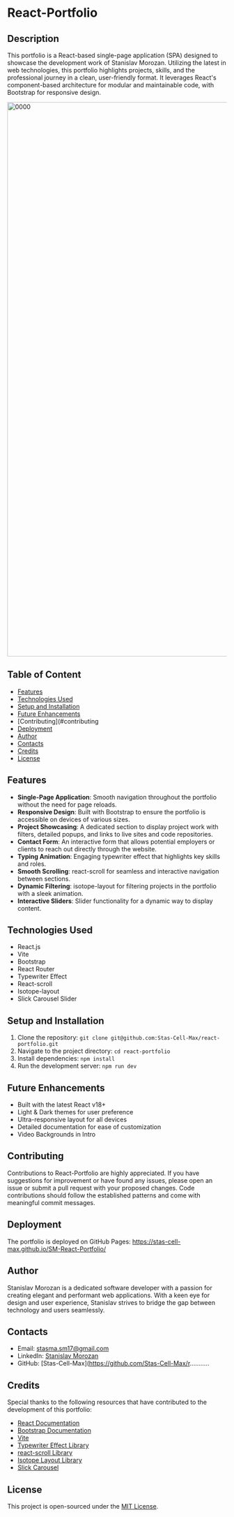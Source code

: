 # React-Portfolio

## Description 

This portfolio is a React-based single-page application (SPA) designed to showcase the development work of Stanislav Morozan. Utilizing the latest in web technologies, this portfolio highlights projects, skills, and the professional journey in a clean, user-friendly format. It leverages React's component-based architecture for modular and maintainable code, with Bootstrap for responsive design.


<img width="1271" alt="0000" src="https://github.com/Stas-Cell-Max/SM-React-Portfolio/assets/137020431/f6d9902d-e2ea-491d-b253-8f329b59e113">



## Table of Content

- [Features](#features)
- [Technologies Used](#technologies-used)
- [Setup and Installation](#setup-and-installation)
- [Future Enhancements](#future-enhancements)
- [Contributing](#contributing
- [Deployment](#deployment)
- [Author](#author)
- [Contacts](#contacts)
- [Credits](#credits)
- [License](#license)

## Features
- **Single-Page Application**: Smooth navigation throughout the portfolio without the need for page reloads.
- **Responsive Design**: Built with Bootstrap to ensure the portfolio is accessible on devices of various sizes.
- **Project Showcasing**: A dedicated section to display project work with filters, detailed popups, and links to live sites and code repositories.
- **Contact Form**: An interactive form that allows potential employers or clients to reach out directly through the website.
- **Typing Animation**: Engaging typewriter effect that highlights key skills and roles.
- **Smooth Scrolling**: react-scroll for seamless and interactive navigation between sections.
- **Dynamic Filtering**: isotope-layout for filtering projects in the portfolio with a sleek animation.
- **Interactive Sliders**: Slider functionality for a dynamic way to display content.


## Technologies Used
- React.js
- Vite
- Bootstrap
- React Router
- Typewriter Effect
- React-scroll
- Isotope-layout
- Slick Carousel Slider

## Setup and Installation
1. Clone the repository: `git clone git@github.com:Stas-Cell-Max/react-portfolio.git`
2. Navigate to the project directory: `cd react-portfolio`
3. Install dependencies: `npm install`
4. Run the development server: `npm run dev`

## Future Enhancements
- Built with the latest React v18+
- Light & Dark themes for user preference
- Ultra-responsive layout for all devices
- Detailed documentation for ease of customization
- Video Backgrounds in Intro


## Contributing
Contributions to React-Portfolio are highly appreciated. If you have suggestions for improvement or have found any issues, please open an issue or submit a pull request with your proposed changes. Code contributions should follow the established patterns and come with meaningful commit messages.

## Deployment
The portfolio is deployed on GitHub Pages: https://stas-cell-max.github.io/SM-React-Portfolio/ 

## Author
Stanislav Morozan is a dedicated software developer with a passion for creating elegant and performant web applications. With a keen eye for design and user experience, Stanislav strives to bridge the gap between technology and users seamlessly.

## Contacts
- Email: stasma.sm17@gmail.com 
- LinkedIn: [Stanislav Morozan](https://www.linkedin.com/in/.........../)
- GitHub: [Stas-Cell-Max](https://github.com/Stas-Cell-Max/r...........

## Credits
Special thanks to the following resources that have contributed to the development of this portfolio:
- [React Documentation](https://reactjs.org/docs/getting-started.html)
- [Bootstrap Documentation](https://getbootstrap.com/docs/)
- [Vite](https://vitejs.dev/)
- [Typewriter Effect Library](https://www.npmjs.com/package/typewriter-effect)
- [react-scroll Library](https://www.npmjs.com/package/react-scroll)
- [Isotope Layout Library](https://isotope.metafizzy.co/)
- [Slick Carousel](https://kenwheeler.github.io/slick/)

## License
This project is open-sourced under the [MIT License](LICENSE).

